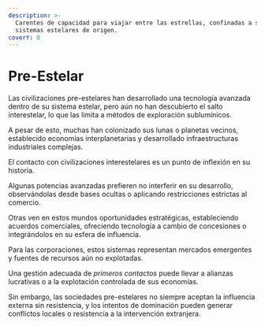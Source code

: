 ```yaml
---
description: >-
  Carentes de capacidad para viajar entre las estrellas, confinadas a sus
  sistemas estelares de origen.
coverY: 0
---
```


# Pre-Estelar

Las civilizaciones pre-estelares han desarrollado una tecnología avanzada dentro de su sistema estelar, pero aún no han descubierto el salto interestelar, lo que las limita a métodos de exploración sublumínicos.

A pesar de esto, muchas han colonizado sus lunas o planetas vecinos, establecido economías interplanetarias y desarrollado infraestructuras industriales complejas.

El contacto con civilizaciones interestelares es un punto de inflexión en su historia.

Algunas potencias avanzadas prefieren no interferir en su desarrollo, observándolas desde bases ocultas o aplicando restricciones estrictas al comercio.

Otras ven en estos mundos oportunidades estratégicas, estableciendo acuerdos comerciales, ofreciendo tecnología a cambio de concesiones o integrándolos en su esfera de influencia.

Para las corporaciones, estos sistemas representan mercados emergentes y fuentes de recursos aún no explotadas.

Una gestión adecuada de _primeros contactos_ puede llevar a alianzas lucrativas o a la explotación controlada de sus economías.

Sin embargo, las sociedades pre-estelares no siempre aceptan la influencia externa sin resistencia, y los intentos de dominación pueden generar conflictos locales o resistencia a la intervención extranjera.

